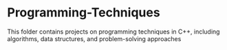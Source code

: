 # Programming-Techniques
This folder contains projects on programming techniques in C++, including algorithms, data structures, and problem-solving approaches
